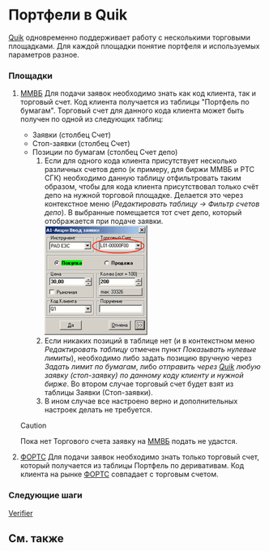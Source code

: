 # Портфели в Quik

[Quik](Quik.md) одновременно поддерживает работу с несколькими торговыми площадками. Для каждой площадки понятие портфеля и используемых параметров разное.

### Площадки

1. [ММВБ](https://moex.com/ru/markets/currency/) Для подачи заявок необходимо знать как код клиента, так и торговый счет. Код клиента получается из таблицы "Портфель по бумагам". Торговый счет для данного кода клиента может быть получен по одной из следующих таблиц: 
   - Заявки (столбец Счет) 
   - Стоп\-заявки (столбец Счет) 
   - Позиции по бумагам (столбец Счет депо) 
     1. Если для одного кода клиента присутствует несколько различных счетов депо (к примеру, для биржи ММВБ и РТС СГК) необходимо данную таблицу отфильтровать таким образом, чтобы для кода клиента присутствовал только счёт депо на нужной торговой площадке. Делается это через контекстное меню (*Редактировать таблицу \-\> Фильтр счетов депо*). В выбранные помещается тот счет депо, который отображается при подаче заявки. ![quikneworder](../images/quik_new_order.png)
     2. Если никаких позиций в таблице нет (и в контекстном меню *Редактировать таблицу* отмечен пункт *Показывать нулевые лимиты*), необходимо либо задать позицию вручную через *Задать лимит по бумагам*, либо *отправить через [Quik](Quik.md) любую заявку (стоп\-заявку) по данному коду клиенту и нужной бирже*. Во втором случае торговый счет будет взят из таблицы Заявки (Стоп\-заявки). 
     3. В ином случае все настроено верно и дополнительных настроек делать не требуется. 

   > [!CAUTION]
   > Пока нет Торгового счета заявку на [ММВБ](https://moex.com/ru/markets/currency/) подать не удастся. 
2. [ФОРТС](https://moex.com/ru/derivatives/) Для подачи заявок необходимо знать только торговый счет, который получается из таблицы Портфель по деривативам. Код клиента на рынке [ФОРТС](https://moex.com/ru/derivatives/) совпадает с торговым счетом. 

### Следующие шаги

[Verifier](QuikVerifier.md)

## См. также
